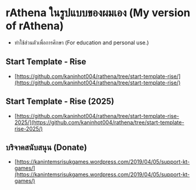 # rAthena ในรูปแบบของผมเอง (My version of rAthena)
- ทำใช้ส่วนตัวเพื่อการศึกษา (For education and personal use.)

## Start Template - Rise
- [https://github.com/kaninhot004/rathena/tree/start-template-rise/](https://github.com/kaninhot004/rathena/tree/start-template-rise/)

## Start Template - Rise (2025)
- [https://github.com/kaninhot004/rathena/tree/start-template-rise-2025/](https://github.com/kaninhot004/rathena/tree/start-template-rise-2025/)

## บริจาคสนับสนุน (Donate)
- [https://kanintemsrisukgames.wordpress.com/2019/04/05/support-kt-games/](https://kanintemsrisukgames.wordpress.com/2019/04/05/support-kt-games/)
